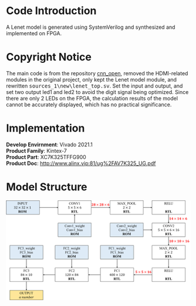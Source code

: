 # Code Introduction
A Lenet model is generated using SystemVerilog and synthesized and implemented on FPGA.
# Copyright Notice
The main code is from the repository [cnn_open](https://github.com/lulinchen/cnn_open), removed the HDMI-related modules in the original project, only kept the Lenet model module, and rewritten <kbd>sources_1\new\lenet_top.sv</kbd>. Set the input and output, and set two output led1 and led2 to avoid the digit signal being optimized. Since there are only 2 LEDs on the FPGA, the calculation results of the model cannot be accurately displayed, which has no practical significance.
 
 # Implementation
**Develop Envirnment**: Vivado 2021.1\
**Product Family**: Kintex-7\
**Product Part**: XC7K325TFFG900\
**Product Doc**: http://www.alinx.vip:81/ug%2FAV7K325_UG.pdf

# Model Structure
![1](https://github.com/renaturation/DNN_PUF_FPGA/blob/main/lenet%20model.png)
